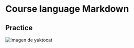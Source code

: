 # Course language Markdown
## Practice
![Imagen de yaktocat](https://octodex.github.com/images/yaktocat.png)
